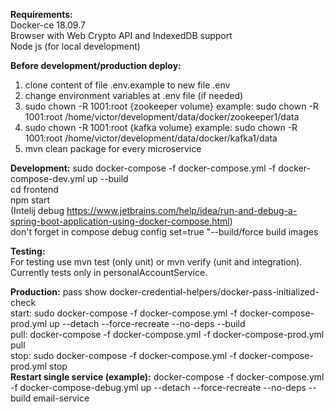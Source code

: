 **Requirements:**  
Docker-ce 18.09.7  
Browser with Web Crypto API and IndexedDB support  
Node js (for local development)

**Before development/production deploy:**
1) clone content of file .env.example to new file .env 
2) change environment variables at .env file (if needed)
3) sudo chown -R 1001:root {zookeeper volume}
example: sudo chown -R 1001:root /home/victor/development/data/docker/zookeeper1/data
4) sudo chown -R 1001:root {kafka volume}
example: sudo chown -R 1001:root /home/victor/development/data/docker/kafka1/data
5) mvn clean package for every microservice

**Development:** 
sudo docker-compose -f docker-compose.yml -f docker-compose-dev.yml up --build  
cd frontend  
npm start  
(Intelij debug https://www.jetbrains.com/help/idea/run-and-debug-a-spring-boot-application-using-docker-compose.html)  
don't forget in compose debug config set=true "--build/force build images

**Testing:**  
For testing use mvn test (only unit) or mvn verify (unit and integration). Currently tests only in personalAccountService.

**Production:**
pass show docker-credential-helpers/docker-pass-initialized-check  
start: sudo docker-compose -f docker-compose.yml -f docker-compose-prod.yml up --detach --force-recreate --no-deps --build  
pull: docker-compose -f docker-compose.yml -f docker-compose-prod.yml pull  
stop: sudo docker-compose -f docker-compose.yml -f docker-compose-prod.yml stop  
**Restart single service (example):**
docker-compose -f docker-compose.yml -f docker-compose-debug.yml up --detach --force-recreate --no-deps --build email-service

